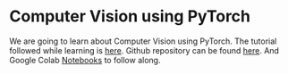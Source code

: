 # Computer Vision using PyTorch

We are going to learn about Computer Vision using PyTorch.
The tutorial followed while learning is [here](https://www.youtube.com/playlist?list=PLS84ypkqWiQ8-TL0AmTRynkzK0v-d4C5m).
Github repository can be found [here](https://github.com/drewbyron/pytorch-tutorials). And Google Colab
[Notebooks](https://colab.research.google.com/drive/1Cb9jxZ75Svivcxk2Qd_Y8o5PccCWLM-A?usp=sharing)
to follow along.
